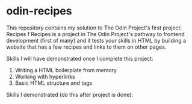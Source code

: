 # odin-recipes
This repository contains my solution to The Odin Project's first project: Recipes
f
Recipes is a project in The Odin Project's pathway to frontend development (first of many) and it tests your skills in HTML
by building a website that has a few recipes and links to them on other pages.

Skills I will have demonstrated once I complete this project:
  1. Writing a HTML boilerplate from memory
  2. Working with hyperlinks
  3. Basic HTML structure and tags


Skills I demonstrated (do this after project is done):
